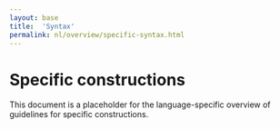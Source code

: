 ```yaml
---
layout: base
title:  'Syntax'
permalink: nl/overview/specific-syntax.html
---
```


# Specific constructions

This document is a placeholder for the language-specific overview of
guidelines for specific constructions.
